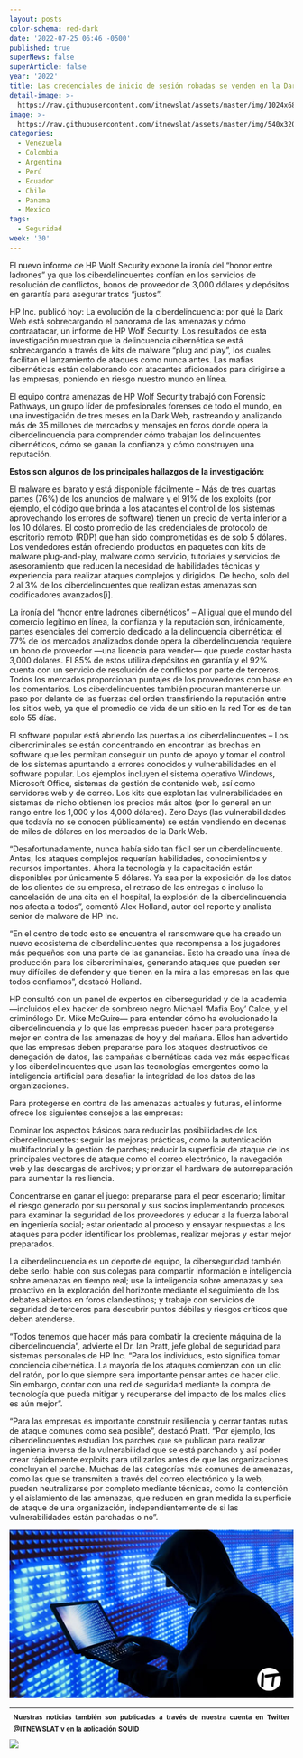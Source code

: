 ```yaml
---
layout: posts
color-schema: red-dark
date: '2022-07-25 06:46 -0500'
published: true
superNews: false
superArticle: false
year: '2022'
title: Las credenciales de inicio de sesión robadas se venden en la Dark Web
detail-image: >-
  https://raw.githubusercontent.com/itnewslat/assets/master/img/1024x680/Ataque-Hacker-G.jpg
image: >-
  https://raw.githubusercontent.com/itnewslat/assets/master/img/540x320/Ataque-Hacker-P.jpg
categories:
  - Venezuela
  - Colombia
  - Argentina
  - Perú
  - Ecuador
  - Chile
  - Panama
  - Mexico
tags:
  - Seguridad
week: '30'
---
```

El nuevo informe de HP Wolf Security expone la ironía del “honor entre ladrones” ya que los ciberdelincuentes confían en los servicios de resolución de conflictos, bonos de proveedor de 3,000 dólares y depósitos en garantía para asegurar tratos “justos”.

HP Inc. publicó hoy: La evolución de la ciberdelincuencia: por qué la Dark Web está sobrecargando el panorama de las amenazas y cómo contraatacar, un informe de HP Wolf Security. Los resultados de esta investigación muestran que la delincuencia cibernética se está sobrecargando a través de kits de malware “plug and play”, los cuales facilitan el lanzamiento de ataques como nunca antes. Las mafias cibernéticas están colaborando con atacantes aficionados para dirigirse a las empresas, poniendo en riesgo nuestro mundo en línea.

El equipo contra amenazas de HP Wolf Security trabajó con Forensic Pathways, un grupo líder de profesionales forenses de todo el mundo, en una investigación de tres meses en la Dark Web, rastreando y analizando más de 35 millones de mercados y mensajes en foros donde opera la ciberdelincuencia para comprender cómo trabajan los delincuentes cibernéticos, cómo se ganan la confianza y cómo construyen una reputación.

**Estos son algunos de los principales hallazgos de la investigación:**

El malware es barato y está disponible fácilmente – Más de tres cuartas partes (76%) de los anuncios de malware y el 91% de los exploits (por ejemplo, el código que brinda a los atacantes el control de los sistemas aprovechando los errores de software) tienen un precio de venta inferior a los 10 dólares. El costo promedio de las credenciales de protocolo de escritorio remoto (RDP) que han sido comprometidas es de solo 5 dólares. Los vendedores están ofreciendo productos en paquetes con kits de malware plug-and-play, malware como servicio, tutoriales y servicios de asesoramiento que reducen la necesidad de habilidades técnicas y experiencia para realizar ataques complejos y dirigidos. De hecho, solo del 2 al 3% de los ciberdelincuentes que realizan estas amenazas son codificadores avanzados[i].

La ironía del “honor entre ladrones cibernéticos” – Al igual que el mundo del comercio legítimo en línea, la confianza y la reputación son, irónicamente, partes esenciales del comercio dedicado a la delincuencia cibernética: el 77% de los mercados analizados donde opera la ciberdelincuencia requiere un bono de proveedor —una licencia para vender— que puede costar hasta 3,000 dólares. El 85% de estos utiliza depósitos en garantía y el 92% cuenta con un servicio de resolución de conflictos por parte de terceros. Todos los mercados proporcionan puntajes de los proveedores con base en los comentarios. Los ciberdelincuentes también procuran mantenerse un paso por delante de las fuerzas del orden transfiriendo la reputación entre los sitios web, ya que el promedio de vida de un sitio en la red Tor es de tan solo 55 días.

El software popular está abriendo las puertas a los ciberdelincuentes – Los cibercriminales se están concentrando en encontrar las brechas en software que les permitan conseguir un punto de apoyo y tomar el control de los sistemas apuntando a errores conocidos y vulnerabilidades en el software popular. Los ejemplos incluyen el sistema operativo Windows, Microsoft Office, sistemas de gestión de contenido web, así como servidores web y de correo. Los kits que explotan las vulnerabilidades en sistemas de nicho obtienen los precios más altos (por lo general en un rango entre los 1,000 y los 4,000 dólares). Zero Days (las vulnerabilidades que todavía no se conocen públicamente) se están vendiendo en decenas de miles de dólares en los mercados de la Dark Web.

“Desafortunadamente, nunca había sido tan fácil ser un ciberdelincuente. Antes, los ataques complejos requerían habilidades, conocimientos y recursos importantes. Ahora la tecnología y la capacitación están disponibles por únicamente 5 dólares. Ya sea por la exposición de los datos de los clientes de su empresa, el retraso de las entregas o incluso la cancelación de una cita en el hospital, la explosión de la ciberdelincuencia nos afecta a todos”, comentó Alex Holland, autor del reporte y analista senior de malware de HP Inc.

“En el centro de todo esto se encuentra el ransomware que ha creado un nuevo ecosistema de ciberdelincuentes que recompensa a los jugadores más pequeños con una parte de las ganancias. Esto ha creado una línea de producción para los cibercriminales, generando ataques que pueden ser muy difíciles de defender y que tienen en la mira a las empresas en las que todos confiamos”, destacó Holland.

HP consultó con un panel de expertos en ciberseguridad y de la academia —incluidos el ex hacker de sombrero negro Michael ‘Mafia Boy’ Calce, y el criminólogo Dr. Mike McGuire— para entender cómo ha evolucionado la ciberdelincuencia y lo que las empresas pueden hacer para protegerse mejor en contra de las amenazas de hoy y del mañana. Ellos han advertido que las empresas deben prepararse para los ataques destructivos de denegación de datos, las campañas cibernéticas cada vez más específicas y los ciberdelincuentes que usan las tecnologías emergentes como la inteligencia artificial para desafiar la integridad de los datos de las organizaciones.

Para protegerse en contra de las amenazas actuales y futuras, el informe ofrece los siguientes consejos a las empresas:

Dominar los aspectos básicos para reducir las posibilidades de los ciberdelincuentes: seguir las mejoras prácticas, como la autenticación multifactorial y la gestión de parches; reducir la superficie de ataque de los principales vectores de ataque como el correo electrónico, la navegación web y las descargas de archivos; y priorizar el hardware de autorreparación para aumentar la resiliencia.

Concentrarse en ganar el juego: prepararse para el peor escenario; limitar el riesgo generado por su personal y sus socios implementando procesos para examinar la seguridad de los proveedores y educar a la fuerza laboral en ingeniería social; estar orientado al proceso y ensayar respuestas a los ataques para poder identificar los problemas, realizar mejoras y estar mejor preparados.

La ciberdelincuencia es un deporte de equipo, la ciberseguridad también debe serlo: hable con sus colegas para compartir información e inteligencia sobre amenazas en tiempo real; use la inteligencia sobre amenazas y sea proactivo en la exploración del horizonte mediante el seguimiento de los debates abiertos en foros clandestinos; y trabaje con servicios de seguridad de terceros para descubrir puntos débiles y riesgos críticos que deben atenderse.

“Todos tenemos que hacer más para combatir la creciente máquina de la ciberdelincuencia”, advierte el Dr. Ian Pratt, jefe global de seguridad para sistemas personales de HP Inc. “Para los individuos, esto significa tomar conciencia cibernética. La mayoría de los ataques comienzan con un clic del ratón, por lo que siempre será importante pensar antes de hacer clic. Sin embargo, contar con una red de seguridad mediante la compra de tecnología que pueda mitigar y recuperarse del impacto de los malos clics es aún mejor”.

“Para las empresas es importante construir resiliencia y cerrar tantas rutas de ataque comunes como sea posible”, destacó Pratt. “Por ejemplo, los ciberdelincuentes estudian los parches que se publican para realizar ingeniería inversa de la vulnerabilidad que se está parchando y así poder crear rápidamente exploits para utilizarlos antes de que las organizaciones concluyan el parche. Muchas de las categorías más comunes de amenazas, como las que se transmiten a través del correo electrónico y la web, pueden neutralizarse por completo mediante técnicas, como la contención y el aislamiento de las amenazas, que reducen en gran medida la superficie de ataque de una organización, independientemente de si las vulnerabilidades están parchadas o no”.

![](https://raw.githubusercontent.com/itnewslat/assets/master/img/540x320/Ataque-Hacker-P.jpg)

<table style="height: 42px;" width="569">
<tbody>
<tr>
<td style="text-align: justify;"><sub><strong>Nuestras noticias también son publicadas a través de nuestra cuenta en Twitter <a href="https://twitter.com/itnewslat?lang=es">@ITNEWSLAT</a> y en la aplicación <a href="https://squidapp.co/en/">SQUID</a></strong></sub></td>
</tr>
</tbody>
</table>

<img src="https://tracker.metricool.com/c3po.jpg?hash=56f88a41e39ab42c063cc51676587a04"/>